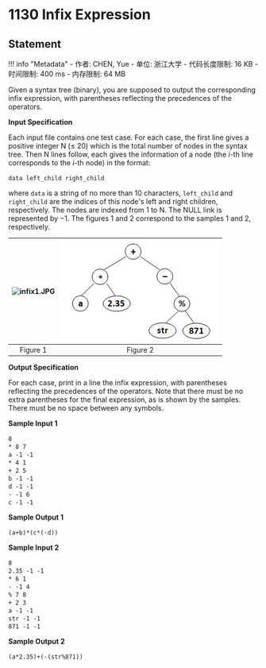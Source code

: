 
# 1130 Infix Expression

## Statement

!!! info "Metadata"
    - 作者: CHEN, Yue
    - 单位: 浙江大学
    - 代码长度限制: 16 KB
    - 时间限制: 400 ms
    - 内存限制: 64 MB

Given a syntax tree (binary), you are supposed to output the corresponding infix expression, with parentheses reflecting the precedences of the operators.

**Input Specification**

Each input file contains one test case. For each case, the first line gives a positive integer N ($\le$ 20) which is the total number of nodes in the syntax tree. Then N lines follow, each gives the information of a node (the $i$-th line corresponds to the $i$-th node) in the format:
```
data left_child right_child
```
where `data` is a string of no more than 10 characters, `left_child` and `right_child` are the indices of this node's left and right children, respectively. The nodes are indexed from 1 to N. The NULL link is represented by $-1$. The figures 1 and 2 correspond to the samples 1 and 2, respectively.


| ![infix1.JPG](~/4d1c4a98-33cc-45ff-820f-c548845681ba.JPG) | ![infix2.JPG](./statement-assets/b5a3c36e-91ad-494a-8853-b46e1e8b60cc.JPG) | 
| :--------: |:--------: | 
| Figure 1| Figure 2| 


**Output Specification**

For each case, print in a line the infix expression, with parentheses reflecting the precedences of the operators. Note that there must be no extra parentheses for the final expression, as is shown by the samples. There must be no space between any symbols.

**Sample Input 1**
```plaintext
8
* 8 7
a -1 -1
* 4 1
+ 2 5
b -1 -1
d -1 -1
- -1 6
c -1 -1
```

**Sample Output 1**
```plaintext
(a+b)*(c*(-d))
```

**Sample Input 2**
```plaintext
8
2.35 -1 -1
* 6 1
- -1 4
% 7 8
+ 2 3
a -1 -1
str -1 -1
871 -1 -1
```

**Sample Output 2**
```plaintext
(a*2.35)+(-(str%871))
```

